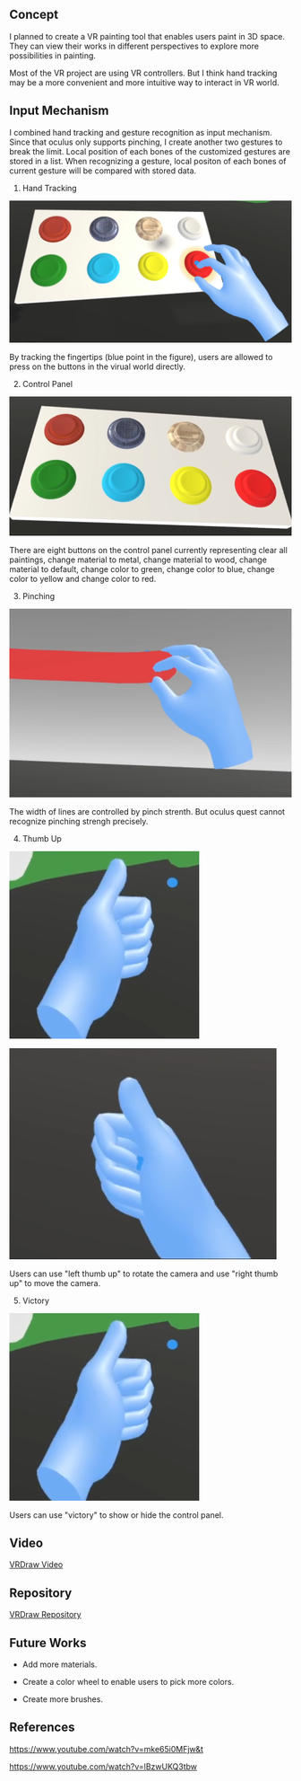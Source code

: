 ## Concept

I planned to create a VR painting tool that enables users paint in 3D space. They can view their works in different perspectives to explore more possibilities in painting.

Most of the VR project are using VR controllers. But I think hand tracking may be a more convenient and more intuitive way to interact in VR world.

## Input Mechanism

I combined hand tracking and gesture recognition as input mechanism. Since that oculus only supports pinching, I create another two gestures to break the limit. Local position of each bones of the customized gestures are stored in a list. When recognizing a gesture, local positon of each bones of current gesture will be compared with stored data.

1. Hand Tracking

![HandTracking](images/HandTracking.png)

By tracking the fingertips (blue point in the figure), users are allowed to press on the buttons in the virual world directly.

2. Control Panel

![Control Panel](images/ControlPanel.png)

There are eight buttons on the control panel currently representing clear all paintings, change material to metal, change material to wood, change material to default, change color to green, change color to blue, change color to yellow and change color to red.

3. Pinching

![Pinching](images/Pinching.png)

The width of lines are controlled by pinch strenth. But oculus quest cannot recognize pinching strengh precisely.

4. Thumb Up

![LThumbUp](images/LThumbUp.png)

![RThumbUp](images/RThumbUp.png)

Users can use "left thumb up" to rotate the camera and use "right thumb up" to move the camera.

5. Victory

![Victory](images/LThumbUp.png)

Users can use "victory" to show or hide the control panel.

## Video

[VRDraw Video](https://youtu.be/rcc84lPHZ1Y)

## Repository
[VRDraw Repository](https://github.com/Vakarian15/Unity-VRDraw)

## Future Works

* Add more materials.

* Create a color wheel to enable users to pick more colors.

* Create more brushes.

## References

https://www.youtube.com/watch?v=mke65i0MFjw&t

https://www.youtube.com/watch?v=lBzwUKQ3tbw
